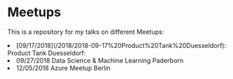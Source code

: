 # Meetups

This is a repository for my talks on different Meetups:
<li>[09/17/2018](/2018/2018-09-17%20Product%20Tank%20Duesseldorf): Product Tank Duesseldorf: 
<li>09/27/2018 Data Science & Machine Learning Paderborn
<li>12/05/2018 Azure Meetup Berlin
